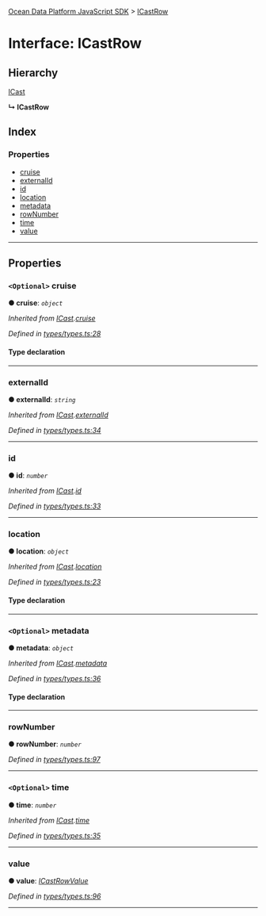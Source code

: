 [Ocean Data Platform JavaScript SDK](../README.md) > [ICastRow](../interfaces/icastrow.md)

# Interface: ICastRow

## Hierarchy

 [ICast](icast.md)

**↳ ICastRow**

## Index

### Properties

* [cruise](icastrow.md#cruise)
* [externalId](icastrow.md#externalid)
* [id](icastrow.md#id)
* [location](icastrow.md#location)
* [metadata](icastrow.md#metadata)
* [rowNumber](icastrow.md#rownumber)
* [time](icastrow.md#time)
* [value](icastrow.md#value)

---

## Properties

<a id="cruise"></a>

### `<Optional>` cruise

**● cruise**: *`object`*

*Inherited from [ICast](icast.md).[cruise](icast.md#cruise)*

*Defined in [types/types.ts:28](https://github.com/C4IROcean/ODP-sdk-js/blob/7cb7662/source/types/types.ts#L28)*

#### Type declaration

___
<a id="externalid"></a>

###  externalId

**● externalId**: *`string`*

*Inherited from [ICast](icast.md).[externalId](icast.md#externalid)*

*Defined in [types/types.ts:34](https://github.com/C4IROcean/ODP-sdk-js/blob/7cb7662/source/types/types.ts#L34)*

___
<a id="id"></a>

###  id

**● id**: *`number`*

*Inherited from [ICast](icast.md).[id](icast.md#id)*

*Defined in [types/types.ts:33](https://github.com/C4IROcean/ODP-sdk-js/blob/7cb7662/source/types/types.ts#L33)*

___
<a id="location"></a>

###  location

**● location**: *`object`*

*Inherited from [ICast](icast.md).[location](icast.md#location)*

*Defined in [types/types.ts:23](https://github.com/C4IROcean/ODP-sdk-js/blob/7cb7662/source/types/types.ts#L23)*

#### Type declaration

___
<a id="metadata"></a>

### `<Optional>` metadata

**● metadata**: *`object`*

*Inherited from [ICast](icast.md).[metadata](icast.md#metadata)*

*Defined in [types/types.ts:36](https://github.com/C4IROcean/ODP-sdk-js/blob/7cb7662/source/types/types.ts#L36)*

#### Type declaration

___
<a id="rownumber"></a>

###  rowNumber

**● rowNumber**: *`number`*

*Defined in [types/types.ts:97](https://github.com/C4IROcean/ODP-sdk-js/blob/7cb7662/source/types/types.ts#L97)*

___
<a id="time"></a>

### `<Optional>` time

**● time**: *`number`*

*Inherited from [ICast](icast.md).[time](icast.md#time)*

*Defined in [types/types.ts:35](https://github.com/C4IROcean/ODP-sdk-js/blob/7cb7662/source/types/types.ts#L35)*

___
<a id="value"></a>

###  value

**● value**: *[ICastRowValue](icastrowvalue.md)*

*Defined in [types/types.ts:96](https://github.com/C4IROcean/ODP-sdk-js/blob/7cb7662/source/types/types.ts#L96)*

___

